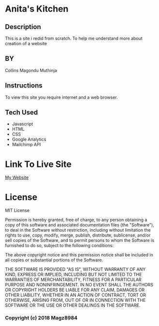 # Anita's Kitchen

## Description

This is a site i redid from scratch.
To help me understand more about
creation of a website

## BY

Collins Magondu Muthinja

## Instructions

To view this site you require internet and a web browser.

## Tech Used
* Javascript
* HTML
* CSS
* Google Analytics
* Mailchimp API
# Link To Live Site
[My Website](https://magz8984.github.io/Kitchen/)

# License

MIT License


Permission is hereby granted, free of charge, to any person obtaining a copy
of this software and associated documentation files (the "Software"), to deal
in the Software without restriction, including without limitation the rights
to use, copy, modify, merge, publish, distribute, sublicense, and/or sell
copies of the Software, and to permit persons to whom the Software is
furnished to do so, subject to the following conditions:

The above copyright notice and this permission notice shall be included in all
copies or substantial portions of the Software.

THE SOFTWARE IS PROVIDED "AS IS", WITHOUT WARRANTY OF ANY KIND, EXPRESS OR
IMPLIED, INCLUDING BUT NOT LIMITED TO THE WARRANTIES OF MERCHANTABILITY,
FITNESS FOR A PARTICULAR PURPOSE AND NONINFRINGEMENT. IN NO EVENT SHALL THE
AUTHORS OR COPYRIGHT HOLDERS BE LIABLE FOR ANY CLAIM, DAMAGES OR OTHER
LIABILITY, WHETHER IN AN ACTION OF CONTRACT, TORT OR OTHERWISE, ARISING FROM,
OUT OF OR IN CONNECTION WITH THE SOFTWARE OR THE USE OR OTHER DEALINGS IN THE
SOFTWARE.

### Copyright (c) 2018 Magz8984
